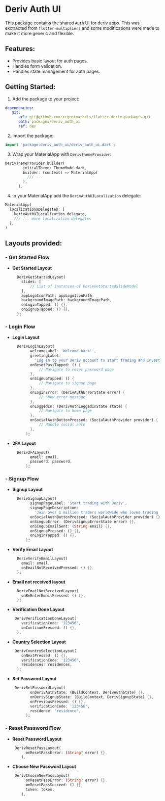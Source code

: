 # Deriv Auth UI
This package contains the shared `Auth` UI for deriv apps. This was exctracted from `flutter-multipliers` and some modifications were made to make it more generic and flexible.

## Features:

- Provides basic layout for auth pages.
- Handles form validation.
- Handles state management for auth pages.

## Getting Started:

1. Add the package to your project:

``` yaml
dependencies:
   git:
      url: git@github.com:regentmarkets/flutter-deriv-packages.git
      path: packages/deriv_auth_ui
      ref: dev
```

2. Import the package:

``` dart
import 'package:deriv_auth_ui/deriv_auth_ui.dart';
```

3. Wrap your MaterialApp with `DerivThemeProvider`:

```dart
DerivThemeProvider.builder(
        initialTheme: ThemeMode.dark,
        builder: (context) => MaterialApp(
          /// ...
        ),
      ),
```

4. In your MaterialApp add the `DerivAuthUILocalization` delegate:

```dart
MaterialApp(
  localizationsDelegates: [
    DerivAuthUILocalization.delegate,
    /// ... more localization delegates
  ],
)
```

## Layouts provided:

### - Get Started Flow
- **Get Started Layout**
    ``` dart
      DerivGetStartedLayout(
        slides: [
            // List of instances of DerivGetStartedSlideModel
        ],
        appLogoIconPath: appLogoIconPath,
        backgroundImagePath: backgroundImagePath,
        onLoginTapped: () {},
        onSignupTapped: () {},
      );
    ```
### - Login Flow
- **Login Layout**
    ``` dart
      DerivLoginLayout(
            welcomeLabel: 'Welcome back!',
            greetingLabel:
              'Log in to your Deriv account to start trading and investing.',
            onResetPassTapped: () {
                // Navigate to reset password page
            },
            onSignupTapped: () {
                // Navigate to signup page
            },
            onLoginError: (DerivAuthErrorState error) {
                // Show error message
            },
            onLoggedIn: (DerivAuthLoggedInState state) {
                // Navigate to home page
            },
            onSocialAuthButtonPressed: (SocialAuthProvider provider) {
                // Handle social auth
            },
          );
    ```
- **2FA Layout**
    ``` dart
      Deriv2FALayout(
            email: email,
            password: password,
          );
    ```

### - Signup Flow
- **Signup Layout**
    ``` dart
      DerivSignupLayout(
            signupPageLabel: 'Start trading with Deriv',
            signupPageDescription:
              'Join over 1 million traders worldwide who loves trading at Deriv.',
            onSocialAuthButtonPressed: (SocialAuthProvider provider) {},
            onSingupError: (DerivSignupErrorState error) {},
            onSingupEmailSent: (String email) {},
            onSignupPressed: () {},
            onLoginTapped: () {},
          );
    ```
- **Verify Email Layout**
    ``` dart
      DerivVerifyEmailLayout(
        email: email,
        onEmailNotReceivedPressed: () {},
      );
    ```
- **Email not received layout**
    ``` dart
      DerivEmailNotReceivedLayout(
        onReEnterEmailPressed: () {},
      );
    ```
- **Verification Done Layout**
    ``` dart
     DerivVerificationDoneLayout(
        verificationCode: '123456',
        onContinuePressed: () {},
      );
    ```
- **Country Selection Layout**
    ``` dart
     DerivCountrySelectionLayout(
        onNextPressed: () {},
        verificationCode: '123456',
        residences: residences,
      );
    ```
- **Set Password Layout**
    ``` dart
     DerivSetPasswordLayout(
            onDerivAuthState: (BuildContext, DerivAuthState) {},
            onDerivSignupState: (BuildContext, DerivSignupState) {},
            onPreviousPressed: () {},
            verificationCode: '123456',
            residence: 'residence',
          );
    ```
### - Reset Password Flow

- **Reset Password Layout**
    ``` dart
     DerivResetPassLayout(
          onResetPassError: (String? error) {},
        ),
    ```

- **Choose New Password Layout**
    ``` dart
     DerivChooseNewPassLayout(
          onResetPassError: (String? error) {},
          onResetPassSucceed: () {},
          token: token,
        ),
    ```

